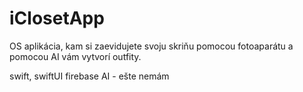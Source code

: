 # iClosetApp
OS aplikácia, kam si zaevidujete svoju skriňu pomocou fotoaparátu a pomocou AI vám vytvorí outfity.

swift, swiftUI
firebase
AI - ešte nemám
